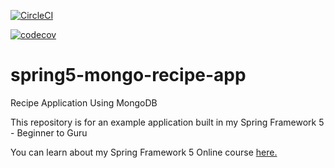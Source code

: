 [![CircleCI](https://circleci.com/gh/genarot/spring5-mongodb-recipe-dl/tree/master.svg?style=svg)](https://circleci.com/gh/genarot/spring5-mongodb-recipe-dl/tree/master)

[![codecov](https://codecov.io/gh/genarot/spring5-mongodb-recipe-dl/branch/master/graph/badge.svg?token=T08S1Q4L3Y)](https://codecov.io/gh/genarot/spring5-mongodb-recipe-dl)

# spring5-mongo-recipe-app
Recipe Application Using MongoDB

This repository is for an example application built in my Spring Framework 5 - Beginner to Guru

You can learn about my Spring Framework 5 Online course [here.](http://courses.springframework.guru/p/spring-framework-5-begginer-to-guru/?product_id=363173)